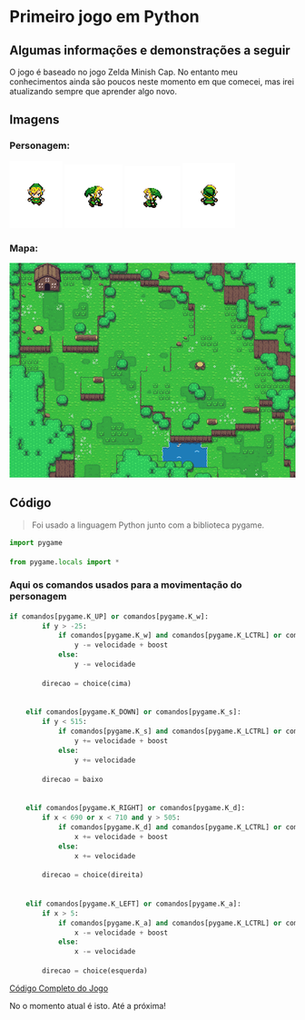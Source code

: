 # Primeiro jogo em Python

## Algumas informações e demonstrações a seguir

O jogo é baseado no jogo Zelda Minish Cap.
No entanto meu conhecimentos ainda são poucos neste momento em que comecei, mas irei atualizando sempre que aprender algo novo.

## Imagens

### Personagem:

![Personagem](Imagens/linkbaixo2.png)
![Personagem](Imagens/linkdireita1.png)
![Personagem](Imagens/linkesquerda1.png)
![Personagem](Imagens/linkcima1.png)

### Mapa:

![Mapa](Imagens/mapa.png)

## Código

> Foi usado a linguagem Python junto com a biblioteca pygame.

~~~~python
import pygame

from pygame.locals import *
~~~~
### Aqui os comandos usados para a movimentação do personagem
~~~~python
if comandos[pygame.K_UP] or comandos[pygame.K_w]:
        if y > -25:
            if comandos[pygame.K_w] and comandos[pygame.K_LCTRL] or comandos[pygame.K_UP] and comandos[pygame.K_LCTRL]:
                y -= velocidade + boost
            else:
                y -= velocidade
        
        direcao = choice(cima)
        
        
    elif comandos[pygame.K_DOWN] or comandos[pygame.K_s]:
        if y < 515:
            if comandos[pygame.K_s] and comandos[pygame.K_LCTRL] or comandos[pygame.K_DOWN] and comandos[pygame.K_LCTRL]:
                y += velocidade + boost
            else:
                y += velocidade
        
        direcao = baixo
        
        
    elif comandos[pygame.K_RIGHT] or comandos[pygame.K_d]:
        if x < 690 or x < 710 and y > 505:
            if comandos[pygame.K_d] and comandos[pygame.K_LCTRL] or comandos[pygame.K_RIGHT] and comandos[pygame.K_LCTRL]:
                x += velocidade + boost
            else:
                x += velocidade
        
        direcao = choice(direita)
        
        
    elif comandos[pygame.K_LEFT] or comandos[pygame.K_a]:
        if x > 5:
            if comandos[pygame.K_a] and comandos[pygame.K_LCTRL] or comandos[pygame.K_LEFT] and comandos[pygame.K_LCTRL]:
                x -= velocidade + boost
            else:
                x -= velocidade
        
        direcao = choice(esquerda)
~~~~

[Código Completo do Jogo](jogo_parte1.py)

No o momento atual é isto.
Até a próxima!